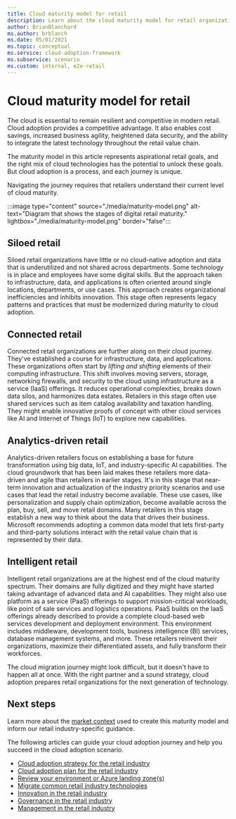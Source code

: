 ```yaml
---
title: Cloud maturity model for retail
description: Learn about the cloud maturity model for retail organizations. Knowing what stage your organization's at helps guide your cloud adoption journey.
author: BrianBlanchard
ms.author: brblanch
ms.date: 05/01/2021
ms.topic: conceptual
ms.service: cloud-adoption-framework
ms.subservice: scenario
ms.custom: internal, e2e-retail
---
```


# Cloud maturity model for retail

The cloud is essential to remain resilient and competitive in modern retail. Cloud adoption provides a competitive advantage. It also enables cost savings, increased business agility, heightened data security, and the ability to integrate the latest technology throughout the retail value chain.

The maturity model in this article represents aspirational retail goals, and the right mix of cloud technologies has the potential to unlock these goals. But cloud adoption is a process, and each journey is unique.

Navigating the journey requires that retailers understand their current level of cloud maturity.

:::image type="content" source="./media/maturity-model.png" alt-text="Diagram that shows the stages of digital retail maturity." lightbox="./media/maturity-model.png" border="false":::

## Siloed retail

Siloed retail organizations have little or no cloud-native adoption and data that is underutilized and not shared across departments. Some technology is in place and employees have some digital skills. But the approach taken to infrastructure, data, and applications is often oriented around single locations, departments, or use cases. This approach creates organizational inefficiencies and inhibits innovation. This stage often represents legacy patterns and practices that must be modernized during maturity to cloud adoption.

## Connected retail

Connected retail organizations are further along on their cloud journey. They've established a course for infrastructure, data, and applications. These organizations often start by *lifting and shifting* elements of their computing infrastructure. This shift involves moving servers, storage, networking firewalls, and security to the cloud using infrastructure as a service (IaaS) offerings. It reduces operational complexities, breaks down data silos, and harmonizes data estates. Retailers in this stage often use shared services such as item catalog availability and taxation handling. They might enable innovative proofs of concept with other cloud services like AI and Internet of Things (IoT) to explore new capabilities.

## Analytics-driven retail

Analytics-driven retailers focus on establishing a base for future transformation using big data, IoT, and industry-specific AI capabilities. The cloud groundwork that has been laid makes these retailers more data-driven and agile than retailers in earlier stages. It's in this stage that near-term innovation and actualization of the industry priority scenarios and use cases that lead the retail industry become available. These use cases, like personalization and supply chain optimization, become available across the plan, buy, sell, and move retail domains. Many retailers in this stage establish a new way to think about the data that drives their business. Microsoft recommends adopting a common data model that lets first-party and third-party solutions interact with the retail value chain that is represented by their data.

## Intelligent retail

Intelligent retail organizations are at the highest end of the cloud maturity spectrum. Their domains are fully digitized and they might have started taking advantage of advanced data and AI capabilities. They might also use platform as a service (PaaS) offerings to support mission-critical workloads, like point of sale services and logistics operations. PaaS builds on the IaaS offerings already described to provide a complete cloud-based web services development and deployment environment. This environment includes middleware, development tools, business intelligence (BI) services, database management systems, and more. These retailers reinvent their organizations, maximize their differentiated assets, and fully transform their workforces.

The cloud migration journey might look difficult, but it doesn't have to happen all at once. With the right partner and a sound strategy, cloud adoption prepares retail organizations for the next generation of technology.

## Next steps

Learn more about the [market context](./retail-context.md) used to create this maturity model and inform our retail industry-specific guidance.

The following articles can guide your cloud adoption journey and help you succeed in the cloud adoption scenario.

- [Cloud adoption strategy for the retail industry](./strategy.md)
- [Cloud adoption plan for the retail industry](./plan.md)
- [Review your environment or Azure landing zone(s)](./ready.md)
- [Migrate common retail industry technologies](./migrate.md)
- [Innovation in the retail industry](./innovate.md)
- [Governance in the retail industry](./govern.md)
- [Management in the retail industry](./manage.md)
